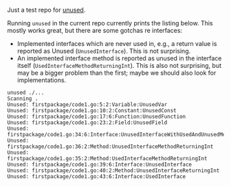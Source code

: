 
Just a test repo for [unused](https://github.com/bep/Unused).

Running `unused` in the current repo currently prints the listing below. This mostly works great, but there are some gotchas re interfaces:

* Implemented interfaces which are never used in, e.g., a return value is reported as Unused (`UnusedInterface`). This is not surprising.
* An implemented interface method is reported as unused in the interface itself (`UsedInterfaceMethodReturningInt`). This is also not surprising, but may be a bigger problem than the first; maybe we should also look for implementations.

```
unused ./...                                                                                                                                                                
Scanning .
Unused: firstpackage/code1.go:5:2:Variable:UnusedVar
Unused: firstpackage/code1.go:10:2:Constant:UnusedConst
Unused: firstpackage/code1.go:17:6:Function:UnusedFunction
Unused: firstpackage/code1.go:23:2:Field:UnusedField
Unused: firstpackage/code1.go:34:6:Interface:UnusedInterfaceWithUsedAndUnusedMethod
Unused: firstpackage/code1.go:36:2:Method:UnusedInterfaceMethodReturningInt
Unused: firstpackage/code1.go:35:2:Method:UsedInterfaceMethodReturningInt
Unused: firstpackage/code1.go:39:6:Interface:UnusedInterface
Unused: firstpackage/code1.go:40:2:Method:UnusedInterfaceReturningInt
Unused: firstpackage/code1.go:43:6:Interface:UsedInterface
```
